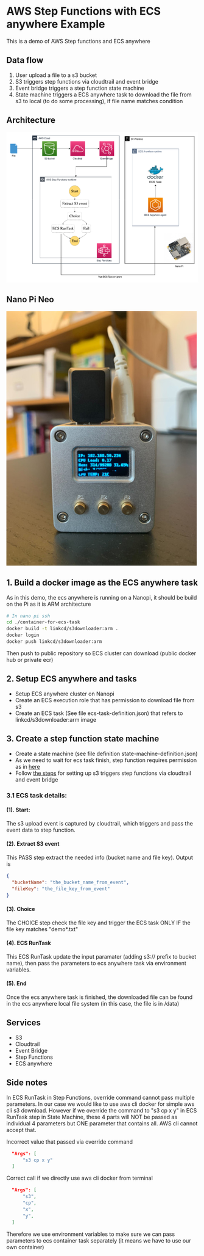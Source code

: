 # AWS Step Functions with ECS anywhere Example
This is a demo of AWS Step functions and ECS anywhere

## Data flow
1. User upload a file to a s3 bucket
2. S3 triggers step functions via cloudtrail and event bridge
3. Event bridge triggers a step function state machine
4. State machine triggers a ECS anywhere task to download the file from s3 to local (to do some processing), if file name matches condition

## Architecture
![Architecture](doc/architecture.png)

## Nano Pi Neo
![Architecture](doc/nanopi.jpg)

## 1. Build a docker image as the ECS anywhere task
As in this demo, the ecs anywhere is running on a Nanopi, it should be build on the Pi as it is ARM architecture
```bash
# In nano pi ssh
cd ./container-for-ecs-task
docker build -t linkcd/s3downloader:arm .
docker login
docker push linkcd/s3downloader:arm 
```
Then push to public repository so ECS cluster can download (public docker hub or private ecr)

## 2. Setup ECS anywhere and tasks
- Setup ECS anywhere cluster on Nanopi
- Create an ECS execution role that has permission to download file from s3
- Create an ECS task (See file ecs-task-definition.json) that refers to linkcd/s3downloader:arm image

## 3. Create a step function state machine
- Create a state machine (see file definition state-machine-definition.json)
- As we need to wait for ecs task finish, step function requires permission as in [here](https://docs.aws.amazon.com/step-functions/latest/dg/ecs-iam.html)
- Follow [the steps](https://docs.aws.amazon.com/step-functions/latest/dg/tutorial-cloudwatch-events-s3.html) for setting up s3 triggers step functions via cloudtrail and event bridge

### 3.1 ECS task details:
#### (1). Start: 
The s3 upload event is captured by cloudtrail, which triggers and pass the event data to step function. 
#### (2). Extract S3 event 
This PASS step extract the needed info (bucket name and file key). Output is
```json
{
  "bucketName": "the_bucket_name_from_event",
  "fileKey": "the_file_key_from_event"
}
```
#### (3). Choice
The CHOICE step check the file key and trigger the ECS task ONLY IF the file key matches "demo*.txt"
#### (4). ECS RunTask
This ECS RunTask update the input paramater (adding s3:// prefix to bucket name), then pass the parameters to ecs anywhere task via environment variables.
#### (5). End
Once the ecs anywhere task is finished, the downloaded file can be found in the ecs anywhere local file system (in this case, the file is in /data)

## Services
- S3
- Cloudtrail
- Event Bridge
- Step Functions
- ECS anywhere

## Side notes
In ECS RunTask in Step Functions, override command cannot pass multiple parameters. In our case we would like to use aws cli docker for simple aws cli s3 download. However if we override the command to "s3 cp x y" in ECS RunTask step in State Machine, these 4 parts will NOT be passed as individual 4 parameters but ONE parameter that contains all. AWS cli cannot accept that. 

Incorrect value that passed via override command 
```json
  "Args": [
      "s3 cp x y"
  ]
```
Correct call if we directly use aws cli docker from terminal
```json
  "Args": [
      "s3",
      "cp",
      "x",
      "y",
  ]
```
Therefore we use environment variables to make sure we can pass parameters to ecs container task separately (it means we have to use our own container)